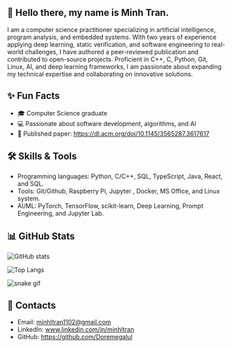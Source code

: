 ## 👋 Hello there, my name is Minh Tran.

I am a computer science practitioner specializing in artificial intelligence, program analysis, and embedded systems. With two years of experience applying deep learning, static verification, and software engineering to real-world challenges, I have authored a peer-reviewed publication and contributed to open-source projects. Proficient in C++, C, Python, Git, Linux, AI, and deep learning frameworks, I am passionate about expanding my technical expertise and collaborating on innovative solutions.

## ✨ Fun Facts 
- 🎓 Computer Science graduate
- 💻 Passionate about software development, algorithms, and AI
- 📄 Published paper: https://dl.acm.org/doi/10.1145/3565287.3617617

## 🛠️ Skills & Tools
- Programming languages: Python, C/C++, SQL, TypeScript, Java, React, and SQL.
- Tools: Git/Github, Raspberry Pi, Jupyter , Docker, MS Office, and Linux system.
- AI/ML: PyTorch, TensorFlow, scikit-learn, Deep Learning, Prompt Engineering, and Jupyter Lab. 
  

## 📊 GitHub Stats
![GitHub stats](https://github-readme-stats.vercel.app/api?username=Doremegalul&show_icons=true&theme=tokyonight)

![Top Langs](https://github-readme-stats.vercel.app/api/top-langs/?username=Doremegalul&layout=compact&theme=tokyonight)

![snake gif](https://github.com/Doremegalul/Doremegalul/blob/output/github-contribution-grid-snake.svg)

## 📧 Contacts
- Email: minhltran1102@gmail.com
- LinkedIn: www.linkedin.com/in/minhltran
- GitHub: https://github.com/Doremegalul
 

